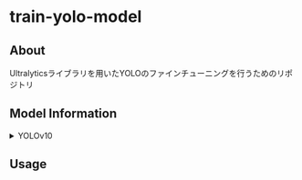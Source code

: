 # train-yolo-model

## About

Ultralyticsライブラリを用いたYOLOのファインチューニングを行うためのリポジトリ

## Model Information

<details>
<summary>YOLOv10</summary>

※ [THU-MIG/yolov10](https://github.com/THU-MIG/yolov10) から引用



<p align="center">
  <img src="assets/latency.svg" width=48%>
  <img src="assets/params.svg" width=48%> <br>
  Comparisons with others in terms of latency-accuracy (left) and size-accuracy (right) trade-offs.
</p>

[YOLOv10: Real-Time End-to-End Object Detection](https://arxiv.org/abs/2405.14458).\
Ao Wang, Hui Chen, Lihao Liu, Kai Chen, Zijia Lin, Jungong Han, and Guiguang Ding

## Performance
COCO

| Model | Test Size | #Params | FLOPs | AP<sup>val</sup> | Latency |
|:---------------|:----:|:---:|:--:|:--:|:--:|
| [YOLOv10-N](https://huggingface.co/jameslahm/yolov10n) |   640  |     2.3M    |   6.7G   |     38.5%     | 1.84ms |
| [YOLOv10-S](https://huggingface.co/jameslahm/yolov10s) |   640  |     7.2M    |   21.6G  |     46.3%     | 2.49ms |
| [YOLOv10-M](https://huggingface.co/jameslahm/yolov10m) |   640  |     15.4M   |   59.1G  |     51.1%     | 4.74ms |
| [YOLOv10-B](https://huggingface.co/jameslahm/yolov10b) |   640  |     19.1M   |  92.0G |     52.5%     | 5.74ms |
| [YOLOv10-L](https://huggingface.co/jameslahm/yolov10l) |   640  |     24.4M   |  120.3G   |     53.2%     | 7.28ms |
| [YOLOv10-X](https://huggingface.co/jameslahm/yolov10x) |   640  |     29.5M    |   160.4G   |     54.4%     | 10.70ms |


</details>


## Usage
